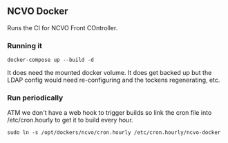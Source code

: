 ## NCVO Docker

Runs the CI for NCVO Front COntroller.

### Running it

    docker-compose up --build -d

It does need the mounted docker volume.  It does get backed up but the LDAP config would need re-configuring and the tockens regenerating, etc.

### Run periodically

ATM we don't have a web hook to trigger builds so link the cron file into /etc/cron.hourly to get it to build every hour.

    sudo ln -s /opt/dockers/ncvo/cron.hourly /etc/cron.hourly/ncvo-docker
